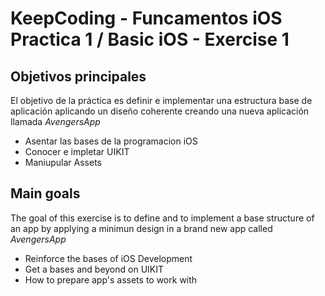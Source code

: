 # KeepCoding - Funcamentos iOS Practica 1 / Basic iOS - Exercise 1


## Objetivos principales

El objetivo de la práctica es definir e implementar una estructura base de aplicación aplicando un diseño coherente creando una nueva aplicación llamada *AvengersApp*

- Asentar las bases de la programacion iOS
- Conocer e impletar UIKIT
- Maniupular Assets


## Main goals

The goal of this exercise is to define and to implement a base structure of an app by applying a minimun design in a brand new app called *AvengersApp*

- Reinforce the bases of iOS Development
- Get a bases and beyond on UIKIT
- How to prepare app's assets to work with



